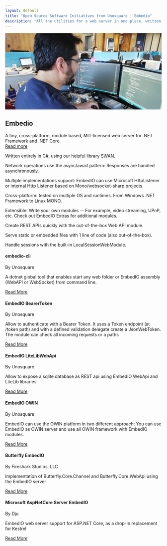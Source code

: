 ```yaml
---
layout: default
title: "Open Source Software Initiatives from Unosquare | Embedio"
description: "All the utilities for a web server in one place, written in C#"
---
```

<div class="content-home container py-0">
    <div class="main-hero hero">
        <img src="/assets/coding-like-a-god.jpg" class="px-5" alt="EmbedIO logo" />
        <div class="hero-title title-black">
            <h2 class="text-uppercase">Embedio</h2>
            <div id="hero-label">A tiny, cross-platform, module based, MIT-licensed web server for .NET
                Framework and
                .NET Core.</div>
            <a class="link-gray" href="https://unosquare.github.io/embedio/"> Read more
            </a>
        </div>
    </div>
</div>
<div class="content-home container py-0">
    <div class="facts-four-columns">
        <div class="row">
            <div class="col-6 col-lg-3">
                <p>Written entirely in C#, using our helpful library <a href="https://unosquare.github.io/swan/">SWAN.</a></p>
            </div>
            <div class="col-6 col-lg-3">
                <p>Network operations use the async/await pattern: Responses are handled
                    asynchronously.</p>
            </div>
            <div class="col-6 col-lg-3">
                <p>Multiple implementations support: EmbedIO can use Microsoft HttpListener
                    or internal Http Listener based on Mono/websocket-sharp projects.</p>
            </div>
            <div class="col-6 col-lg-3">
                <p>Cross-platform: tested on multiple OS and runtimes. From Windows .NET Framework to
                    Linux MONO.</p>
            </div>
        </div>
        <div class="row">
            <div class="col-6 col-lg-3">
                <p>Extensible: Write your own modules
                    -- For example, video streaming, UPnP, etc. Check out EmbedIO Extras for additional
                    modules.</p>
            </div>
            <div class="col-6 col-lg-3">
                <p> Create REST APIs quickly with the out-of-the-box Web API module.</p>
            </div>
            <div class="col-6 col-lg-3">
                <p>Serve static or embedded files with 1 line of code (also out-of-the-box).</p>
            </div>
            <div class="col-6 col-lg-3">
                <p>Handle sessions with the built-in LocalSessionWebModule.</p>
            </div>
        </div>
    </div>
</div>
<div class="content-home container">
    <div class="row">
        <div class="col-12 col-lg-4 mb-4">
            <div class="card">
                <div class="card-body p-3">
                    <div class="card-head">
                        <h4 class="text-uppercase">embedio-cli</h4>
                        <span>By Unosquare</span>
                        <p class="author-date">
                            A dotnet global tool that enables start any web folder or EmbedIO assembly
                            (WebAPI or WebSocket) from command line.
                        </p>
                    </div>
                    <div class="calltoaction calltoaction-sm d-flex justify-content-start m-0">
                        <a href="https://github.com/unosquare/embedio-cli" class="link-blue button">
                            Read More
                        </a>
                    </div>
                </div>
            </div>
        </div>
        <div class="col-12 col-lg-4 mb-4">
            <div class="card">
                <div class="card-body p-3">
                    <div class="card-head">
                        <h4 class="text-uppercase">EmbedIO BearerToken</h4>
                        <span>By Unosquare</span>
                        <p class="author-date">
                            Allow to authenticate with a Bearer Token. It uses a Token endpoint (at
                            /token
                            path)
                            and with a defined validation delegate create a JsonWebToken. The module
                            can
                            check all incoming requests or a paths
                        </p>
                    </div>
                    <div class="calltoaction calltoaction-sm d-flex justify-content-start m-0">
                        <a href="https://www.nuget.org/packages/EmbedIO.BearerToken/" class="link-blue button">
                            Read More
                        </a>
                    </div>
                </div>
            </div>
        </div>
        <div class="col-12 col-lg-4 mb-4">
            <div class="card">
                <div class="card-body p-3">
                    <div class="card-head">
                        <h4 class="text-uppercase">EmbedIO LiteLibWebApi</h4>
                        <span>By Unosquare</span>
                        <p class="author-date">
                            Allow to expose a sqlite database as REST api using EmbedIO WebApi and
                            LiteLib
                            libraries
                        </p>
                    </div>
                    <div class="calltoaction calltoaction-sm d-flex justify-content-start m-0">
                        <a href="https://www.nuget.org/packages/EmbedIO.LiteLibWebApi/" class="link-blue button">
                            Read More
                        </a>
                    </div>
                </div>
            </div>
        </div>
        <div class="col-12 col-lg-4 mb-4">
            <div class="card">
                <div class="card-body p-3">
                    <div class="card-head">
                        <h4 class="text-uppercase">EmbedIO OWIN</h4>
                        <span>By Unosquare</span>
                        <p class="author-date">
                            EmbedIO can use the OWIN platform in two different approach:
                            You can use EmbedIO as OWIN server and use all OWIN framework with EmbedIO
                            modules.
                        </p>
                    </div>
                    <div class="calltoaction calltoaction-sm d-flex justify-content-start m-0">
                        <a href="https://www.nuget.org/packages/EmbedIO.OWIN/" class="link-blue button">
                            Read More
                        </a>
                    </div>
                </div>
            </div>
        </div>
        <div class="col-12 col-lg-4 mb-4">
            <div class="card">
                <div class="card-body p-3">
                    <div class="card-head">
                        <h4 class="text-uppercase">Butterfly EmbedIO</h4>
                        <span>By Fireshark Studios, LLC</span>
                        <p class="author-date">
                            Implementation of Butterfly.Core.Channel and Butterfly.Core.WebApi using
                            the
                            EmbedIO server
                        </p>
                    </div>
                    <div class="calltoaction calltoaction-sm d-flex justify-content-start m-0">
                        <a href="https://www.nuget.org/packages/Butterfly.EmbedIO/" class="link-blue button">
                            Read More
                        </a>
                    </div>
                </div>
            </div>
        </div>
        <div class="col-12 col-lg-4 mb-4">
            <div class="card">
                <div class="card-body p-3">
                    <div class="card-head">
                        <h4 class="text-uppercase">Microsoft AspNetCore Server EmbedIO</h4>
                        <span>By Dju</span>
                        <p class="author-date">
                            EmbedIO web server support for ASP.NET Core, as a drop-in replacement for
                            Kestrel
                        </p>
                    </div>
                    <div class="calltoaction calltoaction-sm d-flex justify-content-start m-0">
                        <a href="https://www.nuget.org/packages/Microsoft.AspNetCore.Server.EmbedIO/"
                            class="link-blue button">
                            Read More
                        </a>
                    </div>
                </div>
            </div>
        </div>
    </div>
</div>